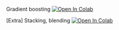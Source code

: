 ﻿Gradient boosting
[![Open In Colab](https://colab.research.google.com/assets/colab-badge.svg)](https://colab.research.google.com/github/girafe-ai/ml-mipt/blob/basic/week06_ensembles/week06_gradient_boosting.ipynb)

[Extra] Stacking, blending
[![Open In Colab](https://colab.research.google.com/assets/colab-badge.svg)](https://colab.research.google.com/github/girafe-ai/ml-mipt/blob/basic/week06_ensembles/week06_extras_practice_stacking_blending.ipynb)
